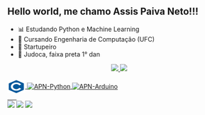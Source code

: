 ## Hello world, me chamo Assis Paiva Neto!!!
 
- 📊 Estudando Python e Machine Learning
- 🤖 Cursando Engenharia de Computação (UFC)
- 🚀 Startupeiro
- 🥋 Judoca, faixa preta 1° dan

<div align="center">
  <a href="https://github.com/assispneto">
  <img height="180em" src="https://github-readme-stats.vercel.app/api?username=assispneto&show_icons=true&theme=dark&include_all_commits=true&count_private=true"/>
  <img height="180em" src="https://github-readme-stats.vercel.app/api/top-langs/?username=assispneto&layout=compact&langs_count=7&theme=dark"/>
</div>
  
  
  <div style="display: inline_block"><br>
  <img align="center" alt="APN-C" height="30" width="40" src="https://raw.githubusercontent.com/devicons/devicon/master/icons/c/c-plain.svg">
  <img align="center" alt="APN-Python" height="30" width="40" src="https://cdn.jsdelivr.net/gh/devicons/devicon/icons/python/python-original.svg">
  <img align="center" alt="APN-Arduino" height="30" width="40" src="https://cdn.jsdelivr.net/gh/devicons/devicon/icons/arduino/arduino-original.svg">
</div>
  <div>
    ⠀⠀                                      
  </div>
  
  
  
  <div >
  <a  href="https://www.instagram.com/assispneto/" target="_blank"><img src="https://img.shields.io/badge/-Instagram-%23E4405F?style=for-the-badge&logo=instagram&logoColor=white" target="_blank"></a>
  <a href = "email:assispaivaneto@gmail.com"><img src="https://img.shields.io/badge/-Gmail-%23333?style=for-the-badge&logo=gmail&logoColor=white" target="_blank"></a>
  <a href="www.linkedin.com/in/assispneto" target="_blank"><img src="https://img.shields.io/badge/-LinkedIn-%230077B5?style=for-the-badge&logo=linkedin&logoColor=white" target="_blank"></a>
    
  </div>

